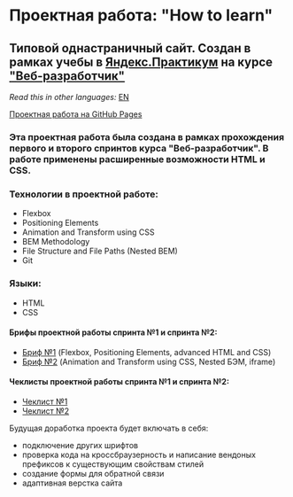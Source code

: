 # Проектная работа: "How to learn"

## Типовой однастраничный сайт. Создан в рамках учебы в [Яндекс.Практикум](https://praktikum.yandex.ru/) на курсе ["Веб-разработчик"](https://praktikum.yandex.ru/web/)

*Read this in other languages:* [EN](https://github.com/MelnikovAleksei/how-to-learn/blob/master/README.EN.md) 

[Проектная работа на GitHub Pages](https://melnikovaleksei.github.io/how-to-learn/index) 

### Эта проектная работа была создана в рамках прохождения первого и второго спринтов курса "Веб-разработчик". В работе применены расширенные возможности HTML и CSS. 

### Технологии в проектной работе: 
* Flexbox 
* Positioning Elements 
* Animation and Transform using CSS 
* BEM Methodology 
* File Structure and File Paths (Nested BEM) 
* Git 

### Языки: 
* HTML 
* CSS 

#### Брифы проектной работы спринта №1 и спринта №2:
* [Бриф №1](https://drive.google.com/file/d/1MVQEdu_WO0-7kq4744u1FAOQgbXyNDcG/view?usp=sharing) (Flexbox, Positioning Elements, advanced HTML and CSS) 
* [Бриф №2](https://drive.google.com/file/d/1L2bPH90ytovXdCCHCjMDXTp6iuPrTq3X/view?usp=sharing) (Animation and Transform using CSS, Nested БЭМ, iframe) 

#### Чеклисты проектной работы спринта №1 и спринта №2:
* [Чеклист №1](https://code.s3.yandex.net/web-developer/checklists/new-program/checklist-1/index.html) 
* [Чеклист №2](https://code.s3.yandex.net/web-developer/checklists/new-program/checklist-2/index.html) 

Будущая доработка проекта будет включать в себя:
* подключение других шрифтов 
* проверка кода на кроссбраузерность и написание вендоных префиксов к существующим свойствам стилей
* создание формы для обратной связи
* адаптивная верстка сайта
